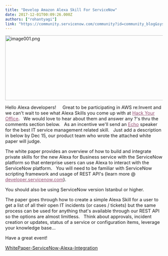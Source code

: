 ```yaml
---
title: "Develop Amazon Alexa Skill For ServiceNow"
date: 2017-12-01T00:09:26.000Z
authors: ["rohantyagi"]
link: "https://community.servicenow.com/community?id=community_blog&sys_id=b53e6e6ddbd0dbc01dcaf3231f9619c5"
---
```

<p><img   alt="image001.png" class="image-1 jive-image" src="9fd5a8c6dbd457041dcaf3231f9619a4.iix" style="width: 620px; height: 207px;"/></p><p><span style="font-size: 11pt;">Hello Alexa developers!     Great to be participating in AWS re:Invent and we can't wait to see what Alexa Skills you come up with at <a title="einvent.awsevents.com/learn/alexa-hack-your-office/?trk=null" href="https://reinvent.awsevents.com/learn/alexa-hack-your-office/?trk=null" style="color: #954f72;">Hack Your Office</a>.   We would love to hear about them and answer any ?'s thru the comments section below.   As an incentive we'll send an <a title="co/35ElboN" href="http://a.co/35ElboN" style="color: #954f72;">Echo</a> speaker for the best IT service management related skill.   Just add a description in below by Dec 15, our product team who wrote the attached white paper will judge.</span></p><p></p><p><span style="font-size: 11pt;">The white paper provides an overview of how to build and integrate private skills for the new Alexa for Business service with the ServiceNow platform so that enterprise users can use Alexa to interact with the ServiceNow platform.   You will need to be familiar with ServiceNow scripting framework and usage of REST API's (learn more @ <a title="veloper.servicenow.com/" href="http://developer.servicenow.com/" style="color: #954f72;">developer.servicenow.com</a>).</span></p><p><span style="font-size: 11pt;">You should also be using ServiceNow version Istanbul or higher.</span></p><p></p><p><span style="font-size: 11pt;">The paper goes through how to create a simple Alexa Skill for a user to get a list of all their open IT incidents (or cases / tickets) but the same process can be used for anything that's available through our REST API so the options are almost limitless.   Think about approvals, incident creation or updates, status of a service or configuration items, leverage your knowledge base…</span></p><p></p><p><span style="font-size: 11pt;">Have a great event!</span></p><p></p><p><span style="font-size: 11pt;"><a title="" _jive_internal="true" href="/servlet/JiveServlet/download/7490-156619/Whitepaper-ServiceNow-Alexa-Integration-v1.0.pdf">WhitePaper-ServiceNow-Alexa-Integration</a></span></p>